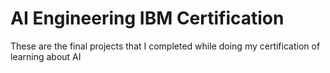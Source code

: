 # AI Engineering IBM Certification
These are the final projects that I completed while doing my certification of learning about AI
